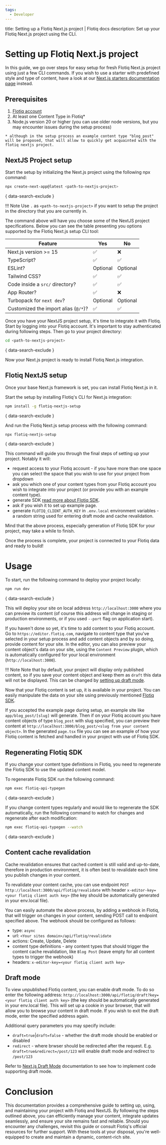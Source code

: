 ```yaml
---
tags:
  - Developer
---
```


title: Setting up a Flotiq Next.js project | Flotiq docs
description: Set up your Flotiq Next.js project using the CLI.

# Setting up Flotiq Next.js project

In this guide, we go over steps for easy setup for fresh Flotiq Next.js project using just a few CLI commands. If you wish to use a starter with predefined style and type of content, have a look at our [Next.js starters documentation page](/docs/Universe/nextjs/nextjs-starters/) instead.

## Prerequisites

1. [Flotiq account](https://editor.flotiq.com)
2. At least one Content Type in Flotiq*
3. Node.js version 20 or higher (you can use older node versions, but you may encounter issues during the setup process)

`* although in the setup process an example content type "blog_post" will be proposed, that will allow to quickly get acquainted with the flotiq nextjs project.`

## NextJS Project setup

Start the setup by initializing the Next.js project using the following npx command:

```bash
npx create-next-app@latest <path-to-nextjs-project>
```
{ data-search-exclude }

!!! Note
    Use `.` as `<path-to-nextjs-project>` if you want to setup the project in the directory that you are currently in.

The command above will have you choose some of the NextJS project specifications. Below you can see the table presenting you options supported by the Flotiq Next.js setup CLI tool:

| Feature                                  | Yes | No  |
|------------------------------------------|-----|-----|
| Next.js version >= 15                    | ✅  | ❌  |
| TypeScript?                              | ✅  | ✅  |
| ESLint?                                  | Optional | Optional |
| Tailwind CSS?                            | ✅  | ✅  |
| Code inside a `src/` directory?          | ✅  | ✅  |
| App Router?                              | ✅  | ❌  |
| Turbopack for `next dev`?                | Optional | Optional |
| Customized the import alias (`@/*`)?     | ✅  | ✅  |

Once you have your NextJS project setup, it's time to integrate it with Flotiq. Start by logging into your Flotiq account. It's important to stay authenticated during following steps. Then go to your project directory:

```bash
cd <path-to-nextjs-project>
```
{ data-search-exclude }

Now your Next.js project is ready to install Flotiq Next.js integration.

## Flotiq NextJS setup

Once your base Next.js framework is set, you can install Flotiq Next.js in it.

Start the setup by installing Flotiq's CLI for Next.js integration:

```bash
npm install -g flotiq-nextjs-setup
```
{ data-search-exclude }

And run the Flotiq Next.js setup process with the following command:

```bash
npx flotiq-nextjs-setup
```
{ data-search-exclude }

This command will guide you through the final steps of setting up your project. Notably it will:

* request access to your Flotiq account - if you have more than one space you can select the space that you wish to use for your project from dropdown
* ask you which one of your content types from your Flotiq account you wish to integrate into your project (or provide you with an example content type).
* generate SDK [read more about Flotiq SDK](/docs/API/generate-package/sdk-nodejs/).
* ask if you wish it to set up example page.
* generate `FLOTIQ_CLIENT_AUTH_KEY` in `.env.local` environment variables - a random string used for entering draft mode and cache revalidation.

Mind that the above process, especially generation of Flotiq SDK for your project, may take a while to finish.

Once the process is complete, your project is connected to your Flotiq data and ready to build!

# Usage

To start, run the following command to deploy your project locally:

```bash
npm run dev
```
{ data-search-exclude }

This will deploy your site on local address `http://localhost:3000` where you can preview its content (of course this address will change in staging or production environments, or if you used `--port` flag on application start).

If you haven't done so yet, it's time to add content to your Flotiq account. Go to `https://editor.flotiq.com`, navigate to content type that you've selected in your setup process and add content objects and by so doing, provide content for your site. In the editor, you can also preview your content object's data on your site, using the `Content Preview` plugin, which is automatically configured for your local environment (`http://localhost:3000`).

!!! Note
    Note that by default, your project will display only published content, so if you save your content object and keep them as `draft` this data will not be displayed.
    This can be changed by [setting up draft mode](#draft-mode).

Now that your Flotiq content is set up, it is available in your project. You can easily manipulate the data on your site using previously mentioned [Flotiq SDK](/docs/API/generate-package/sdk-nodejs/).

If you accepted the example page during setup, an example site like `app/blog_post/[slug]` will generate. Then if on your Flotiq account you have content objects of type `blog_post` with slug specified, you can preview their content at `http://localhost:3000/blog_post/<slug from your content object>`. In the generated `page.tsx` file you can see an example of how your Flotiq content is fetched and handled in your project with use of Flotiq SDK.

## Regenerating Flotiq SDK

If you change your content type definitions in Flotiq, you need to regenerate the Flotiq SDK to use the updated content model.

To regenerate Flotiq SDK run the following command:

```bash
npm exec flotiq-api-typegen
```
{ data-search-exclude }

If you change content types regularly and would like to regenerate the SDK automatically, run the following command to watch for changes and regenerate after each modification:

```bash
npm exec flotiq-api-typegen --watch
```
{ data-search-exclude }

## Content cache revalidation

Cache revalidation ensures that cached content is still valid and up-to-date, therefore in production environment, it is often best to revalidate each time you publish changes in your content.

To revalidate your content cache, you can use endpoint `POST http://localhost:3000/api/flotiq/revalidate` with header `x-editor-key=<your flotiq client auth key>` (the key should be automatically generated in your env.local file).

You can easily automate the above process, by adding a webhook in Flotiq, that will trigger on changes in your content, sending POST call to endpoint specified above. The webhook should be configured as follows:

* type: `async`
* url: `<Your sites domain>/api/flotiq/revalidate`
* actions: Create, Update, Delete
* content type definitions - any content types that should trigger the content cache revalidation, like `Blog Post` (leave empty for all content types to trigger the webhook)
* headers: `x-editor-key=<your flotiq client auth key>`

## Draft mode

To view unpublished Flotiq content, you can enable draft mode. To do so enter the following address: `http://localhost:3000/api/flotiq/draft?key=<your flotiq client auth key>` (the key should be automatically generated in your env.local file). This will set up a cookie in your browser, that will allow you to browse your content in draft mode. If you wish to exit the draft mode, enter the specified address again.

Additional query parameters you may specify include:

* `draft=true`|`draft=false` - whether the draft mode should be enabled or disabled
* `redirect` - where brwser should be redirected after the request. E.g. `draft=true&redirect=/post/123` will enable draft mode and redirect to `/post/123`

Refer to [Next.js Draft Mode](https://nextjs.org/docs/app/building-your-application/configuring/draft-mode) documentation to see how to implement code supporting draft mode.

# Conclusion

This documentation provides a comprehensive guide to setting up, using, and maintaining your project with Flotiq and NextJS. By following the steps outlined above, you can efficiently manage your content, integrate updates seamlessly, and ensure your site remains fast and reliable. Should you encounter any challenges, revisit this guide or consult Flotiq's official resources for further support. With these tools at your disposal, you're well-equipped to create and maintain a dynamic, content-rich site.
